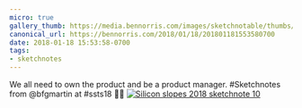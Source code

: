 ```yaml
---
micro: true
gallery_thumb: https://media.bennorris.com/images/sketchnotable/thumbs/silicon-slopes-2018-sketchnote-10.jpg
canonical_url: https://bennorris.com/2018/01/18/201801181553580700
date: 2018-01-18 15:53:58-0700
tags:
- sketchnotes
---
```


We all need to own the product and be a product manager. #Sketchnotes from @bfgmartin at #ssts18 ✍🏼 [![Silicon slopes 2018 sketchnote 10](https://media.bennorris.com/images/sketchnotable/silicon-slopes-2018/silicon-slopes-2018-sketchnote-10.jpg)](https://media.bennorris.com/images/sketchnotable/silicon-slopes-2018/silicon-slopes-2018-sketchnote-10.jpg)